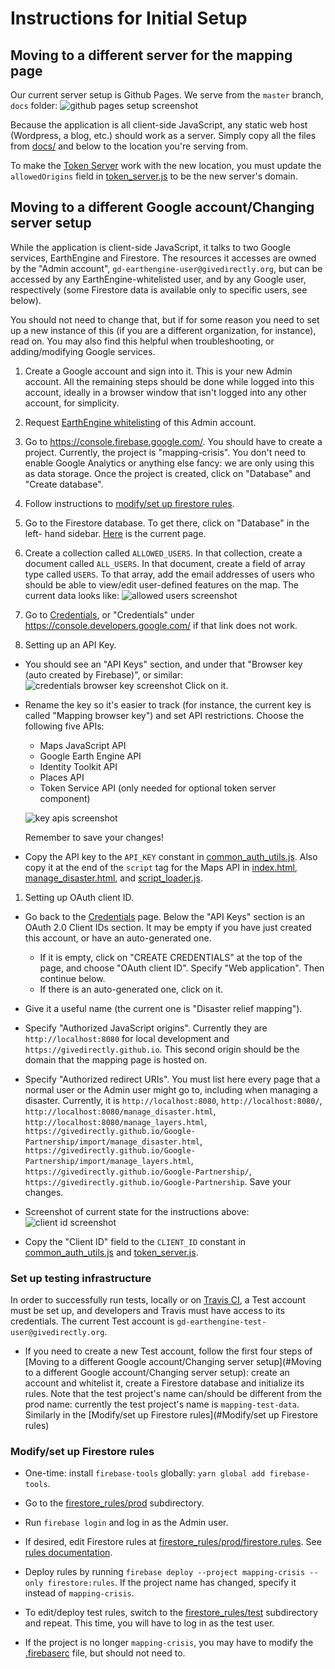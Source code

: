 # Instructions for Initial Setup

## Moving to a different server for the mapping page

Our current server setup is Github Pages. We serve from the `master` branch,
`docs` folder:
![github pages setup screenshot](./markdown_images/github_pages.png)

Because the application is all client-side JavaScript, any static web host
(Wordpress, a blog, etc.) should work as a server. Simply copy all the files
from [docs/](./docs) and below to the location you're serving from.

To make the [Token Server](./token_server/README.md) work with the new location,
you must update the `allowedOrigins` field in
[token_server.js](./token_server/token_server.js) to be the new server's domain.

## Moving to a different Google account/Changing server setup

While the application is client-side JavaScript, it talks to two Google
services, EarthEngine and Firestore. The resources it accesses are owned by the
"Admin account", `gd-earthengine-user@givedirectly.org`, but can be accessed
by any EarthEngine-whitelisted user, and by any Google user, respectively (some
Firestore data is available only to specific users, see below).

You should not need to change that, but if for some reason you need to set up a
new instance of this (if you are a different organization, for instance), read
on. You may also find this helpful when troubleshooting, or adding/modifying
Google services.

1. Create a Google account and sign into it. This is your new Admin account. All
  the remaining steps should be done while logged into this account, ideally in
  a browser window that isn't logged into any other account, for simplicity.

1. Request [EarthEngine whitelisting](https://signup.earthengine.google.com/#!/)
  of this Admin account.

1. Go to https://console.firebase.google.com/. You should have to create a
  project. Currently, the project is "mapping-crisis". You don't need to enable
  Google Analytics or anything else fancy: we are only using this as data
  storage. Once the project is created, click on "Database" and "Create
  database".

1. Follow instructions to
[modify/set up firestore rules](#modifyset-up-firestore-rules).

1. Go to the Firestore database. To get there, click on "Database" in the left-
  hand sidebar.
  [Here](https://firebase.corp.google.com/project/mapping-crisis/database/firestore/data~2F)
  is the current page.

1. Create a collection called `ALLOWED_USERS`. In that collection, create a
  document called `ALL_USERS`. In that document, create a field of array type
  called `USERS`. To that array, add the email addresses of users who should be
  able to view/edit user-defined features on the map. The current data looks
  like: ![allowed users screenshot](./markdown_images/allowed_users.png)

1. Go to [Credentials](https://console.developers.google.com/apis/credentials),
  or "Credentials" under https://console.developers.google.com/ if that link
  does not work.

1. Setting up an API Key.

  - You should see an "API Keys" section, and under that "Browser key (auto
    created by Firebase)", or similar:
    ![credentials browser key screenshot](./markdown_images/credentials_browser_key.png)
    Click on it.

  - Rename the key so it's easier to track (for instance, the current key is
  called "Mapping browser key") and set API restrictions. Choose the following
  five APIs:
    - Maps JavaScript API
    - Google Earth Engine API
    - Identity Toolkit API
    - Places API
    - Token Service API (only needed for optional token server component)
  
    ![key apis screenshot](./markdown_images/key_apis.png)
  
    Remember to save your changes!

  - Copy the API key to the `API_KEY` constant in 
    [common_auth_utils.js](./docs/common_auth_utils.js). Also copy it at the end
    of the `script` tag for the Maps API in [index.html](./docs/index.html),
    [manage_disaster.html](./docs/import/manage_disaster.html), and
    [script_loader.js](./cypress/support/script_loader.js).

1. Setting up OAuth client ID.

  - Go back to the
    [Credentials](https://console.developers.google.com/apis/credentials) page.
    Below the "API Keys" section is an OAuth 2.0 Client IDs section. It may be
    empty if you have just created this account, or have an auto-generated one.
      - If it is empty, click on "CREATE CREDENTIALS" at the top of the page,
        and choose "OAuth client ID". Specify "Web application". Then continue
        below.
      - If there is an auto-generated one, click on it.
  
  - Give it a useful name (the current one is "Disaster relief mapping").
  
  - Specify "Authorized JavaScript origins". Currently they are
    `http://localhost:8080` for local development and
    `https://givedirectly.github.io`. This second origin should be the domain
    that the mapping page is hosted on.
  
  - Specify "Authorized redirect URIs". You must list here every page that a
    normal user or the Admin user might go to, including when managing a
    disaster. Currently, it is `http://localhost:8080`,
    `http://localhost:8080/`, `http://localhost:8080/manage_disaster.html`,
    `http://localhost:8080/manage_layers.html`,
    `https://givedirectly.github.io/Google-Partnership/import/manage_disaster.html`,
    `https://givedirectly.github.io/Google-Partnership/import/manage_layers.html`,
    `https://givedirectly.github.io/Google-Partnership/`,
    `https://givedirectly.github.io/Google-Partnership`. Save your changes.

  - Screenshot of current state for the instructions above:
  ![client id screenshot](./markdown_images/client_id.png)

  - Copy the "Client ID" field to the `CLIENT_ID` constant in
    [common_auth_utils.js](./docs/common_auth_utils.js) and
    [token_server.js](./token_server/token_server.js).

### Set up testing infrastructure

In order to successfully run tests, locally or on
[Travis CI](https://travis-ci.com/givedirectly/Google-Partnership/), a Test
account must be set up, and developers and Travis must have access to its
credentials. The current Test account is
`gd-earthengine-test-user@givedirectly.org`.

* If you need to create a new Test account, follow the first four steps of
  [Moving to a different Google account/Changing server setup](#Moving to a different Google account/Changing server setup):
  create an account and whitelist it, create a Firestore database and initialize
  its rules. Note that the test project's name can/should be different from the
  prod name: currently the test project's name is `mapping-test-data`. Similarly
  in the [Modify/set up Firestore rules](#Modify/set up Firestore rules)

 
### Modify/set up Firestore rules

* One-time: install `firebase-tools` globally: `yarn global add firebase-tools`.

* Go to the [firestore_rules/prod](./firestore_rules/prod) subdirectory.

* Run `firebase login` and log in as the Admin user.

* If desired, edit Firestore rules at
  [firestore_rules/prod/firestore.rules](./firestore_rules/prod/firestore.rules).
  See
  [rules documentation](https://firebase.google.com/docs/firestore/security/rules-structure).

* Deploy rules by running
  `firebase deploy --project mapping-crisis --only firestore:rules`. If
  the project name has changed, specify it instead of `mapping-crisis`.

* To edit/deploy test rules, switch to the
  [firestore_rules/test](./firestore_rules/test) subdirectory and repeat. This
  time, you will have to log in as the test user.

* If the project is no longer `mapping-crisis`, you may have to modify the
  [.firebaserc](./firestore_rules/prod/.firebaserc) file, but should not need
  to.